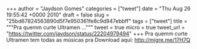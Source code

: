 
+++
author = "Jaydson Gomes"
categories = ["tweet"]
date = "Thu Aug 26 19:55:42 +0000 2010"
draft = false
slug = "25bd67824563890d5f7e950361fe8c9d947ebbff"
tags = ["tweet"]
title = """Pra quemm curte Ultramen ..."""
tweet = true
micro = true
tweet_url = "https://twitter.com/jaydson/status/22204979494"
+++
Pra quemm curte Ultramen tem todas as músicas pra Download aqui: http://migre.me/17H7Q
